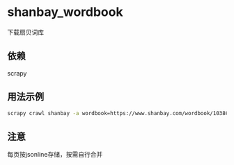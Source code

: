 # shanbay_wordbook
下载扇贝词库
## 依赖
scrapy
## 用法示例
```bash
scrapy crawl shanbay -a wordbook=https://www.shanbay.com/wordbook/103867/
```
## 注意
每页按jsonline存储，按需自行合并
